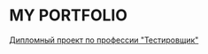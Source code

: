 # MY PORTFOLIO
[Дипломный проект по профессии "Тестировщик"](https://github.com/PershikovAlex/Diplom)
